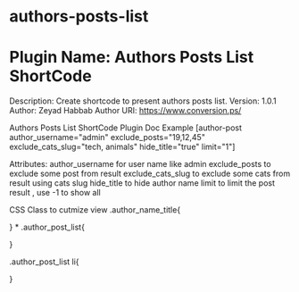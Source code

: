 # authors-posts-list
# Plugin Name: Authors Posts List ShortCode
Description: Create shortcode to present authors posts list.
Version: 1.0.1
Author: Zeyad Habbab
Author URI: https://www.conversion.ps/


Authors Posts List ShortCode Plugin Doc
Example
[author-post author_username="admin" exclude_posts="19,12,45" exclude_cats_slug="tech, animals" hide_title="true" limit="1"]
	
Attributes:
author_username for user name like admin
exclude_posts to exclude some post from result
exclude_cats_slug to exclude some cats from result using cats slug
hide_title to hide author name
limit to limit the post result , use -1 to show all

CSS Class to cutmize view
.author_name_title{
		
}
*
.author_post_list{

}

.author_post_list li{
	
}

